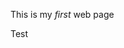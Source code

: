 <!DOCTYPE html>
<html>
<head>
    <title>My First Web Page</title>
</head>
<body>
    <p>This is my <em>first</em> web page<br></p>
    <p>Test</p>
</body>
</html>
